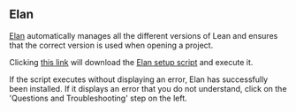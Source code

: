 ## Elan
[Elan](https://github.com/leanprover/elan) automatically manages all the different versions of Lean and ensures that the correct version is used when opening a project.

Clicking [this link](command:lean4.setup.installElan) will download the [Elan setup script](https://github.com/leanprover/elan/blob/master/elan-init.sh) and execute it.

If the script executes without displaying an error, Elan has successfully been installed. If it displays an error that you do not understand, click on the 'Questions and Troubleshooting' step on the left.
